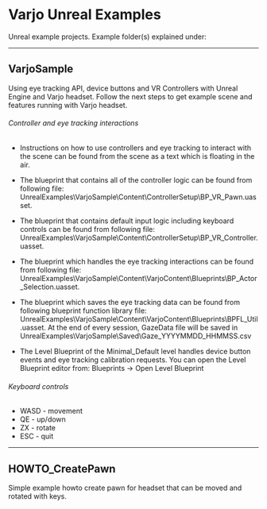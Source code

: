 # Varjo Unreal Examples
Unreal example projects. Example folder(s) explained under:

-----------------------------------------------------------------------------------------------------

## VarjoSample

Using eye tracking API, device buttons and VR Controllers with Unreal Engine and Varjo headset.
Follow the next steps to get example scene and features running with Varjo headset.

###### Controller and eye tracking interactions

- Instructions on how to use controllers and eye tracking to interact with the scene can be found 
  from the scene as a text which is floating in the air.
	
- The blueprint that contains all of the controller logic can be found from following file:
  UnrealExamples\VarjoSample\Content\ControllerSetup\BP_VR_Pawn.uasset.
  
- The blueprint that contains default input logic including keyboard controls can be found from following file:
  UnrealExamples\VarjoSample\Content\ControllerSetup\BP_VR_Controller.uasset.
	
- The blueprint which handles the eye tracking interactions can be found from following file:
  UnrealExamples\VarjoSample\Content\VarjoContent\Blueprints\BP_Actor_Selection.uasset.
  
- The blueprint which saves the eye tracking data can be found from following blueprint function library file: 
  UnrealExamples\VarjoSample\Content\VarjoContent\Blueprints\BPFL_Util.uasset.
  At the end of every session, GazeData file will be saved in UnrealExamples\VarjoSample\Saved\Gaze_YYYYMMDD_HHMMSS.csv

- The Level Blueprint of the Minimal_Default level handles device button events and eye tracking
  calibration requests. You can open the Level Blueprint editor from:
  Blueprints -> Open Level Blueprint

###### Keyboard controls
- WASD - movement
- QE - up/down
- ZX - rotate
- ESC - quit
	
-----------------------------------------------------------------------------------------------------

## HOWTO_CreatePawn 

Simple example howto create pawn for headset that can be moved and rotated with keys.

